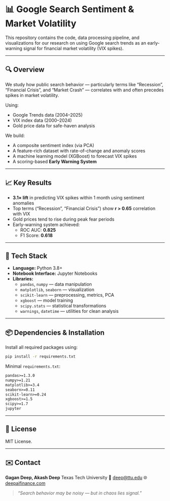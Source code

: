 # 📊 Google Search Sentiment & Market Volatility

This repository contains the code, data processing pipeline, and visualizations for our research on using Google search trends as an early-warning signal for financial market volatility (VIX spikes).

---

## 🔍 Overview

We study how public search behavior — particularly terms like “Recession”, “Financial Crisis”, and “Market Crash” — correlates with and often precedes spikes in market volatility.

Using:
- Google Trends data (2004–2025)
- VIX index data (2000–2024)
- Gold price data for safe-haven analysis

We build:
- A composite sentiment index (via PCA)
- A feature-rich dataset with rate-of-change and anomaly scores
- A machine learning model (XGBoost) to forecast VIX spikes
- A scoring-based **Early Warning System**

---

## 📈 Key Results

- **3.1× lift** in predicting VIX spikes within 1 month using sentiment anomalies
- Top terms (“Recession”, “Financial Crisis”) show **r > 0.65** correlation with VIX
- Gold prices tend to rise during peak fear periods
- Early-warning system achieved:
  - ROC AUC: **0.825**
  - F1 Score: **0.618**

---

## 🧠 Tech Stack

- **Language:** Python 3.8+
- **Notebook Interface:** Jupyter Notebooks
- **Libraries:**
  - `pandas`, `numpy` — data manipulation
  - `matplotlib`, `seaborn` — visualization
  - `scikit-learn` — preprocessing, metrics, PCA
  - `xgboost` — model training
  - `scipy.stats` — statistical transformations
  - `warnings`, `datetime` — utilities for clean analysis

---

## 📦 Dependencies & Installation

Install all required packages using:

```bash
pip install -r requirements.txt
````

Minimal `requirements.txt`:

```txt
pandas>=1.3.0
numpy>=1.21
matplotlib>=3.4
seaborn>=0.11
scikit-learn>=0.24
xgboost>=1.5
scipy>=1.7
jupyter
```

---



## 📄 License

MIT License.

---

## ✉️ Contact

**Gagan Deep, Akash Deep**
Texas Tech University
📧 [deep@ttu.edu](mailto:deep@ttu.edu)
🌐 [deepaifinance.com](https://deepaifinance.com)

> *“Search behavior may be noisy — but in chaos lies signal.”*

